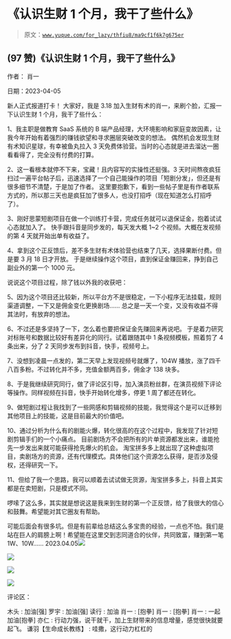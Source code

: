 # 《认识生财 1 个月，我干了些什么》

> 原文：[`www.yuque.com/for_lazy/thfiu8/ma9cf1f6k7g675er`](https://www.yuque.com/for_lazy/thfiu8/ma9cf1f6k7g675er)



## (97 赞)《认识生财 1 个月，我干了些什么》 

作者： 肖一 

日期：2023-04-05 

新人正式报道打卡！ 大家好，我是 3.18 加入生财有术的肖一，来刷个脸，汇报一下认识生财 1 个月，我干了些什么： 

1、我主职是做教育 SaaS 系统的 B 端产品经理，大环境影响和家庭变故因素，让我今年开始有着强烈的赚钱欲望和寻求圈层突破改变的想法。 偶然机会发现生财有术知识星球，有幸被鱼丸拉入 3 天免费体验营。当时的心态就是进去溜达一圈看看得了，完全没有付费的打算。 

2、这一看根本就停不下来，宝藏！且内容写的实操性还挺强。3 天时间熬夜疯狂扫过一遍平台帖子后，迅速选择了一个自己能操作的项目「短剧分发」，但还是有很多细节不清楚，于是加了作者。 这里要抱歉下，看到一些帖子里是有作者联系方式的，所以那三天也是疯狂加了很多人，也没打招呼（现在知道怎么打招呼了）。 

3、刚好思蒙短剧项目在做一个训练打卡营，完成任务就可以退保证金，抱着试试心态就加入了。 快手跟抖音是同步发的，每天发大概 1~2 个视频。大概在发视频的第 4 天就开始出单有收益了。 

4、拿到这个正反馈后，差不多生财有术体验营也结束了几天，选择果断付费。但是要 3 月 18 日才开放。 于是继续操作这个项目，直到保证金赚回来，挣到自己副业外的第一个 1000 元。 

说说这个项目过程，除了钱以外我的收获吧： 

5、因为这个项目还比较新，所以平台方不是很稳定，一下小程序无法挂载，规则渠道调整，一下又是佣金变化更换剧场…… 总之是一天一个变，又没有收益不得其法时，有放弃的想法。 

6、不过还是多坚持了一下，怎么着也要把保证金先赚回来再说吧。 于是着力研究对标账号和数据比较好有差异化的同行。试着跟随其中 1 条视频模板，照着剪了 4 条出来，分了 2 天同步发布到抖音，快手，视频号上。 

7、没想到凌晨一点发的，第二天早上发现视频号就爆了，104W 播放，涨了四千八百多粉。不过转化并不多，充值金额两百多，佣金才 138 块多。 

8、于是我继续研究同行，做了评论区引导，加入演员粉丝群，在演员视频下评论等操作。同样视频在抖音，快手开始转化增多，停更 1 周了都还在转化。 

9、做短剧过程让我找到了一些网感和剪辑视频的技能，我觉得这个是可以迁移到其他项目上的技能，这是目前最大的价值吧。 

10、通过分析为什么有的剧能火爆，转化很高的在这个过程中，我发现了针对短剧剪辑手们的一个小痛点。 目前剧场方不会把所有的片单资源都发出来，谁能抢先一步发出来就可能获得抢先爆火的机会。 淘宝拼多多上就出现了这种虚拟项目，卖剧场方的资源，还有代理模式。具体他们这个资源怎么获得，是否涉及侵权，还得研究一下。 

11、但给了我一个思路，我可以顺着去试试做无货源，淘宝拼多多上，抖音上其实都是在卖短剧，只是模式不同。 

啰嗦了这么多，其实就是想说这是我来到生财的第一个正反馈，给了我很大的信心和鼓舞。希望能对其它圈友有帮助。 

可能后面会有很多坑。但是有前辈给总结这么多宝贵的经验，一点也不怕。我们是站在巨人的肩膀上啊！希望能在这里交到志同道合的伙伴，共同致富，赚到第一笔 1W、10W…… 2023.04.05![](img/72d2c6eca957cbf805f75bdd391569f0.png) 

![](img/3374b233f3a166a7d98e559a0f13009b.png) 

![](img/d6620d8245e7cbbb8405cc1945c8116a.png) 

![](img/2d3cb36370d5bc2cbbebd28244705928.png) 

评论区： 

木头 : 加油[强] 罗宇 : 加油[强] 读行 : 加油 肖一 : [抱拳] 肖一 : [抱拳] 肖一 : 一起加油[抱拳] 亦仁 : 行动力强，说干就干，加上生财带来的信息增量，感觉很快就要起飞。 谦羽【生命成长教练】 : 哇撒，这行动力杠杠的